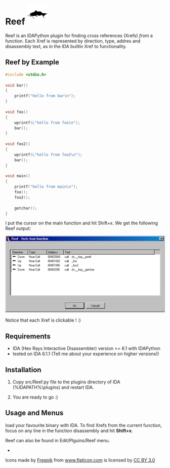

# Reef ![](images/ReefFish.png)

Reef is an IDAPython plugin for finding cross references (Xrefs) _from_ a function. Each Xref is represented by direction, type, addres and disassembly text, as in the IDA builtin Xref to functionality.


## Reef by Example

```C
#include <stdio.h>

void bar()
{
	printf("hello from bar\n");
}

void foo()
{
	wprintf(L"hello from foo\n");
	bar();
}

void foo2()
{
	wprintf(L"hello from foo2\n");
	bar();
}

void main()
{
	printf("hello from main\n");
	foo();
	foo2();

	getchar();
}
```

I put the cursor on the main function and hit Shift+x.
We get the following Reef output:

![Example Output](examples/images/example_0_output.png)

Notice that each Xref is clickable !
:)

## Requirements

- IDA (Hex Rays Interactive Disassembler) version >= 6.1 with IDAPython
- tested on IDA 6.1.1 (Tell me about your experience on higher versions!)

## Installation

1. Copy src/Reef.py file to the plugins directory of IDA (%IDAPATH%\plugins) 
and restart IDA.

2. You are ready to go :)

## Usage and Menus

load your favourite binary with IDA.
To find Xrefs from the current function, focus on any line in the function disassembly and
hit **Shift+x**.

Reef can also be found in Edit/Plguins/Reef menu.


-
Icons made by <a href="http://www.freepik.com" title="Freepik">Freepik</a> from <a href="http://www.flaticon.com" title="Flaticon">www.flaticon.com</a> is licensed by <a href="http://creativecommons.org/licenses/by/3.0/" title="Creative Commons BY 3.0">CC BY 3.0</a>

